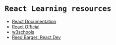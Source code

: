 # `React Learning resources`
* [React Documentation](https://reactjs.org/docs/getting-started.html)
* [React Official](https://reactjs.org/tutorial/tutorial.html)
* [w3schools](https://www.w3schools.com/react/)
* [Reed Barger: React Dev](https://reedbarger.com/)